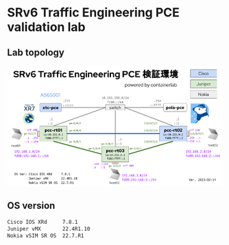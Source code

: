 # SRv6 Traffic Engineering PCE validation lab

## Lab topology

![SRv6 Traffic Engineering PCE validation lab](./nttcom-internship.png)

## OS version

```
Cisco IOS XRd     7.8.1
Juniper vMX       22.4R1.10
Nokia vSIM SR OS  22.7.R1
```
